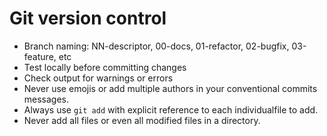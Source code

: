 # Git version control

- Branch naming: NN-descriptor, 00-docs, 01-refactor, 02-bugfix, 03-feature, etc
- Test locally before committing changes
- Check output for warnings or errors
- Never use emojis or add multiple authors in your conventional commits messages.
- Always use `git add` with explicit reference to each individualfile to add.
- Never add all files or even all modified files in a directory.
